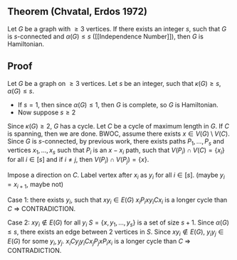 ## Theorem (Chvatal, Erdos 1972)
Let $G$ be a graph with $\geq 3$ vertices.
If there exists an integer $s$, such that $G$ is $s$-connected and
$\alpha(G)\leq s$ ([[Independence Number]]), then $G$ is Hamiltonian.

## Proof
Let $G$ be a graph on $\geq 3$ vertices.
Let $s$ be an integer, such that $\kappa(G)\geq s$, $\alpha(G)\leq s$.
- If $s = 1$, then since $\alpha(G)\leq 1$, then $G$ is complete, so $G$ is Hamiltonian.
- Now suppose $s \geq 2$

Since $\kappa(G)\geq 2$, $G$ has a cycle.
Let $C$ be a cycle of maximum length in $G$.
If $C$ is spanning, then we are done.
BWOC, assume there exists $x\in{V(G)\setminus V(C)}$.
Since $G$ is $s$-connected, by previous work,
there exists paths $P_1,\dots, P_s$ and vertices $x_1,\dots, x_s$
such that $P_i$ is an $x-x_i$ path, such that $V(P_i)\cap V(C) = \{x_i\}$ for all $i\in [s]$
and if $i\neq j$, then $V(P_i)\cap V(P_j) = \{x\}$.

Impose a direction on $C$.
Label vertex after $x_i$ as $y_i$ for all $i\in [s]$.
(maybe $y_i = x_{i+1}$, maybe not)

Case 1: there exists $y_i$, such that $xy_i\in{E(G)}$
$x_iP_ixy_iCx_i$ is a longer cycle than $C$ => CONTRADICTION.

Case 2: $xy_i\not\in{E(G)}$ for all $y_i$
$S = \{x, y_1, \dots, y_s\}$ is a set of size $s + 1$.
Since $\alpha(G) \leq s$, there exists an edge between 2 vertices in $S$.
Since $xy_i\not\in{E(G)}$, $y_iy_j\in{E(G)}$ for some $y_i, y_j$.
$x_iCy_jy_iCx_jP_jxP_ix_i$ is a longer cycle than $C$ => CONTRADICTION.
